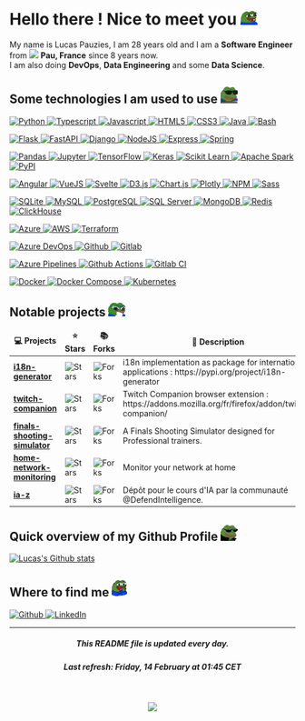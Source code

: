 # Hello there ! Nice to meet you <img src="assets/img/pepe-excited.gif" alt="Girl in a jacket" width="30">

My name is Lucas Pauzies, I am 28 years old and I am a <b>Software Engineer</b> from <img src="https://cdn-icons-png.flaticon.com/512/197/197560.png" width="13"/> <b>Pau, France</b> since 8 years now. 
<br>
I am also doing <b>DevOps</b>, <b>Data Engineering</b> and some <b>Data Science</b>.

## Some technologies I am used to use <img src="assets/img/pepe-hacker.gif" alt="Pepe hacker" width="30">

  <p>
    <a href="https:&#x2F;&#x2F;www.python.org&#x2F;">
      <img alt="Python" src="https://img.shields.io/badge/-Python-336E9D?style=flat&logo=python&logoColor=white" />
    </a>
    <a href="https:&#x2F;&#x2F;www.typescriptlang.org&#x2F;">
      <img alt="Typescript" src="https://img.shields.io/badge/-Typescript-007ACC?style=flat&logo=typescript&logoColor=white" />
    </a>
    <a href="https:&#x2F;&#x2F;developer.mozilla.org&#x2F;fr&#x2F;docs&#x2F;Web&#x2F;JavaScript">
      <img alt="Javascript" src="https://img.shields.io/badge/-Javascript-FFDA3E?style=flat&logo=javascript&logoColor=white" />
    </a>
    <a href="https:&#x2F;&#x2F;developer.mozilla.org&#x2F;fr&#x2F;docs&#x2F;Glossary&#x2F;HTML5">
      <img alt="HTML5" src="https://img.shields.io/badge/-HTML5-E34F26?style=flat&logo=html5&logoColor=white" />
    </a>
    <a href="https:&#x2F;&#x2F;developer.mozilla.org&#x2F;fr&#x2F;docs&#x2F;Web&#x2F;CSS">
      <img alt="CSS3" src="https://img.shields.io/badge/-CSS3-2965F1?style=flat&logo=css3&logoColor=white" />
    </a>
    <a href="https:&#x2F;&#x2F;www.java.com&#x2F;fr&#x2F;">
      <img alt="Java" src="https://img.shields.io/badge/-Java-EA2D2E?style=flat&logo=java&logoColor=white" />
    </a>
    <a href="https:&#x2F;&#x2F;fr.wikibooks.org&#x2F;wiki&#x2F;Programmation_Bash&#x2F;Introduction">
      <img alt="Bash" src="https://img.shields.io/badge/-Bash-4EAA25?style=flat&logo=gnubash&logoColor=white" />
    </a>
  </p>
  <p>
    <a href="https:&#x2F;&#x2F;flask.palletsprojects.com&#x2F;">
      <img alt="Flask" src="https://img.shields.io/badge/-Flask-000000?style=flat&logo=flask&logoColor=white" />
    </a>
    <a href="https:&#x2F;&#x2F;fastapi.tiangolo.com&#x2F;">
      <img alt="FastAPI" src="https://img.shields.io/badge/-FastAPI-009688?style=flat&logo=fastapi&logoColor=white" />
    </a>
    <a href="https:&#x2F;&#x2F;www.djangoproject.com&#x2F;">
      <img alt="Django" src="https://img.shields.io/badge/-Django-092E20?style=flat&logo=django&logoColor=white" />
    </a>
    <a href="https:&#x2F;&#x2F;nodejs.org&#x2F;">
      <img alt="NodeJS" src="https://img.shields.io/badge/-NodeJS-339933?style=flat&logo=node.js&logoColor=white" />
    </a>
    <a href="https:&#x2F;&#x2F;expressjs.com&#x2F;">
      <img alt="Express" src="https://img.shields.io/badge/-Express-000000?style=flat&logo=express&logoColor=white" />
    </a>
    <a href="https:&#x2F;&#x2F;spring.io&#x2F;">
      <img alt="Spring" src="https://img.shields.io/badge/-Spring-6DB33F?style=flat&logo=spring&logoColor=white" />
    </a>
  </p>
  <p>
    <a href="https:&#x2F;&#x2F;pandas.pydata.org&#x2F;">
      <img alt="Pandas" src="https://img.shields.io/badge/-Pandas-150458?style=flat&logo=pandas&logoColor=white" />
    </a>
    <a href="https:&#x2F;&#x2F;jupyter.org&#x2F;">
      <img alt="Jupyter" src="https://img.shields.io/badge/-Jupyter-F37626?style=flat&logo=jupyter&logoColor=white" />
    </a>
    <a href="https:&#x2F;&#x2F;www.tensorflow.org&#x2F;">
      <img alt="TensorFlow" src="https://img.shields.io/badge/-TensorFlow-FF6F00?style=flat&logo=tensorflow&logoColor=white" />
    </a>
    <a href="https:&#x2F;&#x2F;keras.io&#x2F;">
      <img alt="Keras" src="https://img.shields.io/badge/-Keras-D00000?style=flat&logo=keras&logoColor=white" />
    </a>
    <a href="https:&#x2F;&#x2F;scikit-learn.org&#x2F;">
      <img alt="Scikit Learn" src="https://img.shields.io/badge/-Scikit Learn-F7931E?style=flat&logo=scikitlearn&logoColor=white" />
    </a>
    <a href="https:&#x2F;&#x2F;spark.apache.org&#x2F;">
      <img alt="Apache Spark" src="https://img.shields.io/badge/-Apache Spark-E25A1C?style=flat&logo=apachespark&logoColor=white" />
    </a>
    <a href="https:&#x2F;&#x2F;pypi.org&#x2F;">
      <img alt="PyPI" src="https://img.shields.io/badge/-PyPI-3775A9?style=flat&logo=PyPI&logoColor=white" />
    </a>
  </p>
  <p>
    <a href="https:&#x2F;&#x2F;angular.io&#x2F;">
      <img alt="Angular" src="https://img.shields.io/badge/-Angular-DD0031?style=flat&logo=angular&logoColor=white" />
    </a>
    <a href="https:&#x2F;&#x2F;vuejs.org&#x2F;">
      <img alt="VueJS" src="https://img.shields.io/badge/-VueJS-4FC08D?style=flat&logo=vue.js&logoColor=white" />
    </a>
    <a href="https:&#x2F;&#x2F;svelte.dev&#x2F;">
      <img alt="Svelte" src="https://img.shields.io/badge/-Svelte-FF3E00?style=flat&logo=svelte&logoColor=white" />
    </a>
    <a href="https:&#x2F;&#x2F;d3js.org&#x2F;">
      <img alt="D3.js" src="https://img.shields.io/badge/-D3.js-F9A03C?style=flat-square&logo=d3.js&logoColor=white" />
    </a>
    <a href="https:&#x2F;&#x2F;www.chartjs.org&#x2F;">
      <img alt="Chart.js" src="https://img.shields.io/badge/-Chart.js-FF6384?style=flat-square&logo=chart.js&logoColor=white" />
    </a>
    <a href="https:&#x2F;&#x2F;plotly.com&#x2F;javascript&#x2F;">
      <img alt="Plotly" src="https://img.shields.io/badge/-Plotly-3F4F75?style=flat-square&logo=plotly&logoColor=white" />
    </a>
    <a href="https:&#x2F;&#x2F;www.npmjs.com&#x2F;">
      <img alt="NPM" src="https://img.shields.io/badge/-NPM-CB3837?style=flat-square&logo=npm&logoColor=white" />
    </a>
    <a href="https:&#x2F;&#x2F;sass-lang.com&#x2F;">
      <img alt="Sass" src="https://img.shields.io/badge/-Sass-CC6699?style=flat-square&logo=sass&logoColor=white" />
    </a>
  </p>
  <p>
    <a href="https:&#x2F;&#x2F;www.sqlite.org&#x2F;">
      <img alt="SQLite" src="https://img.shields.io/badge/-SQLite-003B57?style=flat&logo=sqlite&logoColor=white" />
    </a>
    <a href="https:&#x2F;&#x2F;www.mysql.com&#x2F;">
      <img alt="MySQL" src="https://img.shields.io/badge/-MySQL-4479A1?style=flat&logo=mysql&logoColor=white" />
    </a>
    <a href="https:&#x2F;&#x2F;www.postgresql.org&#x2F;">
      <img alt="PostgreSQL" src="https://img.shields.io/badge/-PostgreSQL-4169E1?style=flat&logo=postgresql&logoColor=white" />
    </a>
    <a href="https:&#x2F;&#x2F;www.microsoft.com&#x2F;fr-fr&#x2F;sql-server&#x2F;">
      <img alt="SQL Server" src="https://img.shields.io/badge/-SQL Server-CC2927?style=flat&logo=microsoftsqlserver&logoColor=white" />
    </a>
    <a href="https:&#x2F;&#x2F;www.mongodb.com&#x2F;">
      <img alt="MongoDB" src="https://img.shields.io/badge/-MongoDB-47A248?style=flat&logo=mongodb&logoColor=white" />
    </a>
    <a href="https:&#x2F;&#x2F;redis.io&#x2F;">
      <img alt="Redis" src="https://img.shields.io/badge/-Redis-DC382D?style=flat&logo=redis&logoColor=white" />
    </a>
    <a href="https:&#x2F;&#x2F;clickhouse.com&#x2F;">
      <img alt="ClickHouse" src="https://img.shields.io/badge/-ClickHouse-000000?style=flat&logo=clickhouse&logoColor=white" />
    </a>
  </p>
  <p>
    <a href="https:&#x2F;&#x2F;azure.microsoft.com&#x2F;">
      <img alt="Azure" src="https://img.shields.io/badge/-Azure-0078D4?style=flat&logo=microsoftazure&logoColor=white" />
    </a>
    <a href="https:&#x2F;&#x2F;aws.amazon.com&#x2F;">
      <img alt="AWS" src="https://img.shields.io/badge/-AWS-232F3E?style=flat&logo=amazonaws&logoColor=white" />
    </a>
    <a href="https:&#x2F;&#x2F;www.terraform.io&#x2F;">
      <img alt="Terraform" src="https://img.shields.io/badge/-Terraform-white?style=flat&logo=terraform&logoColor=black" />
    </a>
  </p>
  <p>
    <a href="https:&#x2F;&#x2F;azure.microsoft.com&#x2F;fr-fr&#x2F;services&#x2F;devops&#x2F;">
      <img alt="Azure DevOps" src="https://img.shields.io/badge/-Azure DevOps-0078D4?style=flat&logo=azuredevops&logoColor=white" />
    </a>
    <a href="https:&#x2F;&#x2F;github.com&#x2F;">
      <img alt="Github" src="https://img.shields.io/badge/-Github-181717?style=flat&logo=github&logoColor=white" />
    </a>
    <a href="https:&#x2F;&#x2F;gitlab.com&#x2F;">
      <img alt="Gitlab" src="https://img.shields.io/badge/-Gitlab-FC6D26?style=flat&logo=gitlab&logoColor=white" />
    </a>
  </p>
  <p>
    <a href="https:&#x2F;&#x2F;azure.microsoft.com&#x2F;fr-fr&#x2F;services&#x2F;devops&#x2F;pipelines&#x2F;">
      <img alt="Azure Pipelines" src="https://img.shields.io/badge/-Azure Pipelines-2560E0?style=flat&logo=azurepipelines&logoColor=white" />
    </a>
    <a href="https:&#x2F;&#x2F;docs.github.com&#x2F;en&#x2F;actions">
      <img alt="Github Actions" src="https://img.shields.io/badge/-Github Actions-2088FF?style=flat&logo=githubactions&logoColor=white" />
    </a>
    <a href="https:&#x2F;&#x2F;docs.gitlab.com&#x2F;ee&#x2F;ci&#x2F;">
      <img alt="Gitlab CI" src="https://img.shields.io/badge/-Gitlab CI-FC6D26?style=flat&logo=gitlab&logoColor=white" />
    </a>
  </p>
  <p>
    <a href="https:&#x2F;&#x2F;www.docker.com&#x2F;">
      <img alt="Docker" src="https://img.shields.io/badge/-Docker-2496ED?style=flat&logo=docker&logoColor=white" />
    </a>
    <a href="https:&#x2F;&#x2F;docs.docker.com&#x2F;compose&#x2F;">
      <img alt="Docker Compose" src="https://img.shields.io/badge/-Docker Compose-2496ED?style=flat&logo=docker&logoColor=white" />
    </a>
    <a href="https:&#x2F;&#x2F;kubernetes.io&#x2F;">
      <img alt="Kubernetes" src="https://img.shields.io/badge/-Kubernetes-326CE5?style=flat&logo=kubernetes&logoColor=white" />
    </a>
  </p>

## Notable projects <img src="assets/img/pepenerd.png" alt="Pepe hacker" width="30">

<table>
  <thead align="center">
    <tr border: none;>
      <td><b>💻 Projects</b></td>
      <td><b>⭐ Stars</b></td>
      <td><b>📚 Forks</b></td>
      <td><b>📝 Description</b></td>
    </tr>
  </thead>
  <tbody>
        <tr>
            <td><a href="https:&#x2F;&#x2F;github.com&#x2F;LPauzies&#x2F;i18n-generator"><b>i18n-generator</b></a></td>
            <td><img alt="Stars" src="https://img.shields.io/github/stars/LPauzies&#x2F;i18n-generator?style=flat&labelColor=343b41"/></td>
            <td><img alt="Forks" src="https://img.shields.io/github/forks/LPauzies&#x2F;i18n-generator?style=flat&labelColor=343b41"/></td>
            <td>i18n implementation as package for international applications : https:&#x2F;&#x2F;pypi.org&#x2F;project&#x2F;i18n-generator</td>
        </tr>
        <tr>
            <td><a href="https:&#x2F;&#x2F;github.com&#x2F;LPauzies&#x2F;twitch-companion"><b>twitch-companion</b></a></td>
            <td><img alt="Stars" src="https://img.shields.io/github/stars/LPauzies&#x2F;twitch-companion?style=flat&labelColor=343b41"/></td>
            <td><img alt="Forks" src="https://img.shields.io/github/forks/LPauzies&#x2F;twitch-companion?style=flat&labelColor=343b41"/></td>
            <td>Twitch Companion browser extension : https:&#x2F;&#x2F;addons.mozilla.org&#x2F;fr&#x2F;firefox&#x2F;addon&#x2F;twitch-companion&#x2F;</td>
        </tr>
        <tr>
            <td><a href="https:&#x2F;&#x2F;github.com&#x2F;LPauzies&#x2F;finals-shooting-simulator"><b>finals-shooting-simulator</b></a></td>
            <td><img alt="Stars" src="https://img.shields.io/github/stars/LPauzies&#x2F;finals-shooting-simulator?style=flat&labelColor=343b41"/></td>
            <td><img alt="Forks" src="https://img.shields.io/github/forks/LPauzies&#x2F;finals-shooting-simulator?style=flat&labelColor=343b41"/></td>
            <td>A Finals Shooting Simulator designed for Professional trainers.</td>
        </tr>
        <tr>
            <td><a href="https:&#x2F;&#x2F;github.com&#x2F;LPauzies&#x2F;home-network-monitoring"><b>home-network-monitoring</b></a></td>
            <td><img alt="Stars" src="https://img.shields.io/github/stars/LPauzies&#x2F;home-network-monitoring?style=flat&labelColor=343b41"/></td>
            <td><img alt="Forks" src="https://img.shields.io/github/forks/LPauzies&#x2F;home-network-monitoring?style=flat&labelColor=343b41"/></td>
            <td>Monitor your network at home</td>
        </tr>
        <tr>
            <td><a href="https:&#x2F;&#x2F;github.com&#x2F;LPauzies&#x2F;ia-z"><b>ia-z</b></a></td>
            <td><img alt="Stars" src="https://img.shields.io/github/stars/LPauzies&#x2F;ia-z?style=flat&labelColor=343b41"/></td>
            <td><img alt="Forks" src="https://img.shields.io/github/forks/LPauzies&#x2F;ia-z?style=flat&labelColor=343b41"/></td>
            <td>Dépôt pour le cours d&#39;IA par la communauté @DefendIntelligence.</td>
        </tr>
  </tbody>
</table>

## Quick overview of my Github Profile <img src="assets/img/ez_pepe.png" alt="Pepe EZ" width="30">
[![Lucas's Github stats](https://github-readme-stats.vercel.app/api?username=LPauzies&hide=issues&count_private=true&theme=dracula)](https://github.com/LPauzies)

## Where to find me <img src="assets/img/pepe_happyclap.gif" alt="Pepe clap" width="30">

<p>
    <a href="https://github.com/LPauzies" target="_blank">
        <img alt="Github" src="https://img.shields.io/badge/GitHub-%2312100E.svg?&style=for-the-badge&logo=Github&logoColor=white" />
    </a>
    <a href="https://www.linkedin.com/in/lucas-pauzies/" target="_blank">
        <img alt="LinkedIn" src="https://img.shields.io/badge/linkedin-%230077B5.svg?&style=for-the-badge&logo=linkedin&logoColor=white" />
    </a>
</p>

---
<h5 align="center">This README file is updated every day.</h5>
<h5 align="center">Last refresh: Friday, 14 February at 01:45 CET</h5>
<br>
<p align="center">
    <img src="https://github.com/LPauzies/LPauzies/actions/workflows/main.yaml/badge.svg" />
</p>

